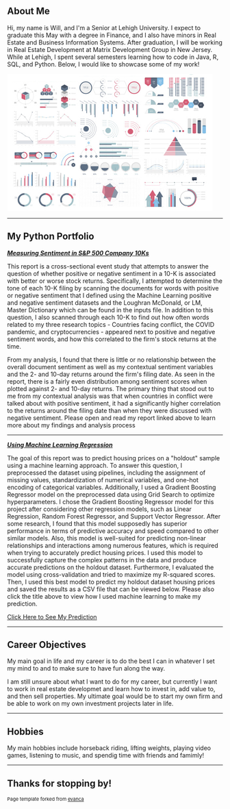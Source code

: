 ## About Me

Hi, my name is Will, and I'm a Senior at Lehigh University. I expect to graduate this May with a degree in Finance, and I also have minors in Real Estate and Business Information Systems. After graduation, I will be working in Real Estate Development at Matrix Development Group in New Jersey. While at Lehigh, I spent several semesters learning how to code in Java, R, SQL, and Python. Below, I would like to showcase some of my work!

<img src="images/dummy_thumbnail.jpg?raw=true"/>

---

## My Python Portfolio

<!-- You can link to other websites, PDFs in this repo, and other pages in this repo -->

_**[Measuring Sentiment in S&P 500 Company 10Ks](report/report.md)**_

This report is a cross-sectional event study that attempts to answer the question of whether positive or negative sentiment in a 10-K is associated with better or worse stock returns. Specifically, I attempted to determine the tone of each 10-K filing by scanning the documents for words with positive or negative sentiment that I defined using the Machine Learning positive and negative sentiment datasets and the Loughran McDonald, or LM, Master Dictionary which can be found in the inputs file. In addition to this question, I also scanned through each 10-K to find out how often words related to my three research topics - Countries facing conflict, the COVID pandemic, and cryptocurrencies - appeared next to positive and negative sentiment words, and how this correlated to the firm's stock returns at the time.

From my analysis, I found that there is little or no relationship between the overall document sentiment as well as my contextual sentiment variables and the 2- and 10-day returns around the firm's filing date. As seen in the report, there is a fairly even distribution among sentiment scores when plotted against 2- and 10-day returns. The primary thing that stood out to me from my contextual analysis was that when countries in conflict were talked about with positive sentiment, it had a significantly higher correlation to the returns around the filing date than when they were discussed with negative sentiment. Please open and read my report linked above to learn more about my findings and analysis process
 
---

_**[Using Machine Learning Regression](report/best_model.md)**_

The goal of this report was to predict housing prices on a "holdout" sample using a machine learning approach. To answer this question, I preprocessed the dataset using pipelines, including the assignment of missing values, standardization of numerical variables, and one-hot encoding of categorical variables. Additionally, I used a Gradient Boosting Regressor model on the preprocessed data using Grid Search to optimize hyperparameters. I chose the Gradient Boosting Regressor model for this project after considering other regression models, such as Linear Regression, Random Forest Regressor, and Support Vector Regressor. After some research, I found that this model supposedly has superior performance in terms of predictive accuracy and speed compared to other similar models. Also, this model is well-suited for predicting non-linear relationships and interactions among numerous features, which is required when trying to accurately predict housing prices. I used this model to successfully capture the complex patterns in the data and produce accurate predictions on the holdout dataset. Furthermore, I evaluated the model using cross-validation and tried to maximize my R-squared scores. Then, I used this best model to predict my holdout dataset housing prices and saved the results as a CSV file that can be viewed below. Please also click the title above to view how I used machine learning to make my prediction.

<a href="https://williamroth82.github.io/report/MY_PREDICTIONS.csv">Click Here to See My Prediction</a> 

---

## Career Objectives

My main goal in life and my career is to do the best I can in whatever I set my mind to and to make sure to have fun along the way.

I am still unsure about what I want to do for my career, but currently I want to work in real estate developmet and learn how to invest in, add value to, and then sell properties. My ultimate goal would be to start my own firm and be able to work on my own investment projects later in life.

---

## Hobbies

My main hobbies include horseback riding, lifting weights, playing video games, listening to music, and spendig time with friends and famimly!

---

## Thanks for stopping by!
<p style="font-size:11px">Page template forked from <a href="https://github.com/evanca/quick-portfolio">evanca</a></p>
<!-- Remove above link if you don't want to attibute -->
